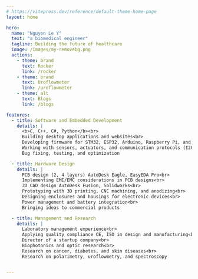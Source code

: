 ```yaml
---
# https://vitepress.dev/reference/default-theme-home-page
layout: home

hero:
  name: "Nguyen Le Y"
  text: "a biomedical engineer"
  tagline: Building the future of healthcare
  image: /images/my-removebg.png
  actions:
    - theme: brand
      text: Rocker
      link: /rocker
    - theme: brand
      text: Uroflowmeter
      link: /uroflowmeter   
    - theme: alt
      text: Blogs
      link: /blogs

features:
  - title: Software and Embedded Development
    details: |
      <b>C, C++, C#, Python</b><br>
      Building desktop applications and websites<br>
      Developing firmware for STM32, ESP32, Arduino, Raspberry Pi, and RISC-V chips<br>
      Working with sensors, actuators, and communication protocols (I2C, SPI, UART, ESP-NOW)<br>
      Bug fixing, testing, and optimization

  - title: Hardware Design
    details: |
      PCB design (2, 4 layers) AutoDesk Eagle, EasyEDA Pro<br>
      Implementing EMI/EMC considerations in PCB designs<br>
      3D CAD design AutoDesk Fusion, Solidworks<br>
      Prototyping with 3D printing, CNC machining, and anodizing<br>
      Designing enclosures and housings for electronic devices<br>
      Power management and battery integration<br>
      Bringing ideas to commercial products

  - title: Management and Research
    details: |
      Laboratory management experience<br>
      Applying quality compliance CE, ISO in design and manufacturing<br>
      Director of a startup company<br>
      Biophotonics and optic research<br>
      Research on cancer, diabetes, and skin diseases<br>
      Research on polarimetry, uroflowmetry, and spectroscopy


---
```


